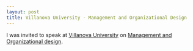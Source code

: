 ```yaml
---
layout: post
title: Villanova University - Management and Organizational Design
---
```


I was invited to speak at [Villanova University][org-villanova] on [Management and Organizational design][video-manage-org]. 

<!--break-->

[org-villanova]: https://villanova.edu
[video-manage-org]: https://vums-web.villanova.edu/Mediasite/Play/7781b99613c64007b3e8f2e28d191fb71d

